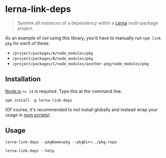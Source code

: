 # lerna-link-deps
> Symlink *all instances* of a dependency within a [Lerna](https://lerna.js.org) multi-package project.

As an example of *not* using this library, you'd have to manually run `npm link pkg` for *each* of these:
* `/project/packages/A/node_modules/pkg`
* `/project/packages/B/node_modules/pkg`
* `/project/packages/C/node_modules/another-pkg/node_modules/pkg`


## Installation
[Node.js](https://nodejs.org) `>= 14` is required. Type this at the command line:
```shell
npm install -g lerna-link-deps
```

(Of course, it's recommended to *not* install globally and instead wrap your usage in [npm scripts](https://docs.npmjs.com/misc/scripts/)).


## Usage
```shell
lerna-link-deps --pkgName=pkg --pkgDir=../pkg-repo
```
```shell
lerna-link-deps --help
```
